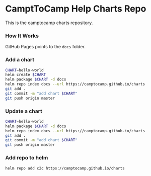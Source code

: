 # CamptToCamp Help Charts Repo

This is the camptocamp charts repository.

### How It Works

GitHub Pages points to the `docs` folder.

### Add a chart

```bash
CHART=hello-world
helm create $CHART
helm package $CHART -d docs
helm repo index docs --url https://camptocamp.github.io/charts
git add .
git commit -m "add chart $CHART"
git push origin master
```

### Update a chart

```bash
CHART=hello-world
helm package $CHART -d docs
helm repo index docs --url https://camptocamp.github.io/charts
git add .
git commit -m "add chart $CHART"
git push origin master
```

### Add repo to helm

```
helm repo add c2c https://camptocamp.github.io/charts
```